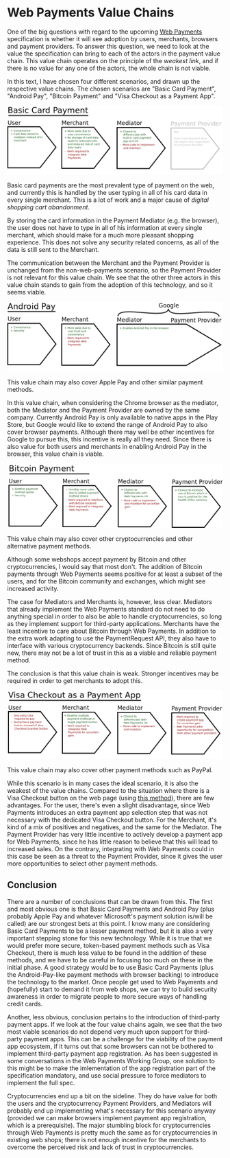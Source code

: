 # Web Payments Value Chains

One of the big questions with regard to the upcoming [Web Payments](https://w3c.github.io/browser-payment-api/) specification is whether it will see adoption by users, merchants, browsers and payment providers. To answer this question, we need to look at the value the specification can bring to each of the actors in the payment value chain. This value chain operates on the principle of the _weakest link_, and if there is no value for any one of the actors, the whole chain is not viable.

In this text, I have chosen four different scenarios, and drawn up the respective value chains. The chosen scenarios are "Basic Card Payment", "Android Pay", "Bitcoin Payment" and "Visa Checkout as a Payment App".


![Value Chain Diagram for Basic Card Payments](files/basiccard.png)

Basic card payments are the most prevalent type of payment on the web, and currently this is handled by the user typing in all of his card data in every single merchant. This is a lot of work and a major cause of _digital shopping cart abandonment_.

By storing the card information in the Payment Mediator (e.g. the browser), the user does not have to type in all of his information at every single merchant, which should make for a much more pleasant shopping experience. This does not solve any security related concerns, as all of the data is still sent to the Merchant.

The communication between the Merchant and the Payment Provider is unchanged from the non-web-payments scenario, so the Payment Provider is not relevant for this value chain. We see that the other three actors in this value chain stands to gain from the adoption of this technology, and so it seems viable.


![Value Chain Diagram for Android Pay](files/androidpay.png)

This value chain may also cover Apple Pay and other similar payment methods.

In this value chain, when considering the Chrome browser as the mediator, both the Mediator and the Payment Provider are owned by the same company. Currently Android Pay is only available to native apps in the Play Store, but Google would like to extend the range of Android Pay to also cover browser payments. Although there may well be other incentives for Google to pursue this, this incentive is really all they need. Since there is also value for both users and merchants in enabling Android Pay in the browser, this value chain is viable.


![Value Chain Diagram for Bitcoin](files/bitcoin.png)

This value chain may also cover other cryptocurrencies and other alternative payment methods.

Although some webshops accept payment by Bitcoin and other cryptocurrencies, I would say that most don't. The addition of Bitcoin payments through Web Payments seems positive for at least a subset of the users, and for the Bitcoin community and exchanges, which might see increased activity.

The case for Mediators and Merchants is, however, less clear. Mediators that already implement the Web Payments standard do not need to do anything special in order to also be able to handle cryptocurrencies, so long as they implement support for third-party applications. Merchants have the least incentive to care about Bitcoin through Web Payments. In addition to the extra work adapting to use the PaymentRequest API, they also have to interface with various cryptocurrency backends. Since Bitcoin is still quite new, there may not be a lot of trust in this as a viable and reliable payment method.

The conclusion is that this value chain is weak. Stronger incentives may be required in order to get merchants to adopt this.


![Value Chain Diagram for Visa Checkout](files/visacheckout.png)

This value chain may also cover other payment methods such as PayPal.

While this scenario is in many cases the ideal scenario, it is also the weakest of the value chains. Compared to the situation where there is a Visa Checkout button on the web page (using [this method](https://arch.developer.visa.com/vme/merchant/documents/Getting_Started_With_Visa_Checkout/Quick_Start_Tutorial.html)), there are few advantages. For the user, there's even a slight disadvantage, since Web Payments introduces an extra payment app selection step that was not necessary with the dedicated Visa Checkout button. For the Merchant, it's kind of a mix of positives and negatives, and the same for the Mediator. The Payment Provider has very little incentive to actively develop a payment app for Web Payments, since he has little reason to believe that this will lead to increased sales. On the contrary, integrating with Web Payments could in this case be seen as a threat to the Payment Provider, since it gives the user more opportunities to select other payment methods.


## Conclusion

There are a number of conclusions that can be drawn from this. The first and most obvious one is that Basic Card Payments and Android Pay (plus probably Apple Pay and whatever Microsoft's payment solution is/will be called) are our strongest bets at this point. I know many are considering Basic Card Payments to be a lesser payment method, but it is also a very important stepping stone for this new technology. While it is true that we would prefer more secure, token-based payment methods such as Visa Checkout, there is much less value to be found in the addition of these methods, and we have to be careful in focusing too much on these in the initial phase. A good strategy would be to use Basic Card Payments (plus the Android-Pay-like payment methods with browser backing) to introduce the technology to the market. Once people get used to Web Payments and (hopefully) start to demand it from web shops, we can try to build security awareness in order to migrate people to more secure ways of handling credit cards.

Another, less obvious, conclusion pertains to the introduction of third-party payment apps. If we look at the four value chains again, we see that the two most viable scenarios do not depend very much upon support for third-party payment apps. This can be a challenge for the viability of the payment app ecosystem, if it turns out that some browsers can not be bothered to implement third-party payment app registration. As has been suggested in some conversations in the Web Payments Working Group, one solution to this might be to make the imlementation of the app registration part of the specification mandatory, and use social pressure to force mediators to implement the full spec.

Cryptocurrencies end up a bit on the sideline. They do have value for both the users and the cryptocurrency Payment Providers, and Mediators will probably end up implementing what's necessary for this scenario anyway (provided we can make browsers implement payment app registration, which is a prerequisite). The major stumbling block for cryptocurrencies through Web Payments is pretty much the same as for cryptocurrencies in existing web shops; there is not enough incentive for the merchants to overcome the perceived risk and lack of trust in cryptocurrencies.
